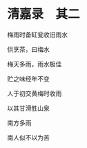    

# 清嘉录　其二

梅雨时备缸瓮收旧雨水

供烹茶，曰梅水

  

梅天多雨，雨水极佳

贮之味经年不变

  

人于初交黄梅时收雨

以其甘滑胜山泉

  

南方多雨

南人似不以为苦